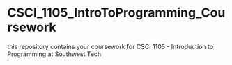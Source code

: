 # CSCI_1105_IntroToProgramming_Coursework
this repository contains your coursework for CSCI 1105 - Introduction to Programming at Southwest Tech
